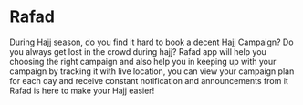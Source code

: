 # Rafad


During Hajj season, do you find it hard to book a decent Hajj Campaign? Do you always get lost in the crowd during hajj?  Rafad app will help you choosing the right campaign and also help you in keeping up with your campaign by tracking it with live location, you can view your campaign plan for each day and receive constant notification and announcements from it  Rafad is here to make your Hajj easier!
